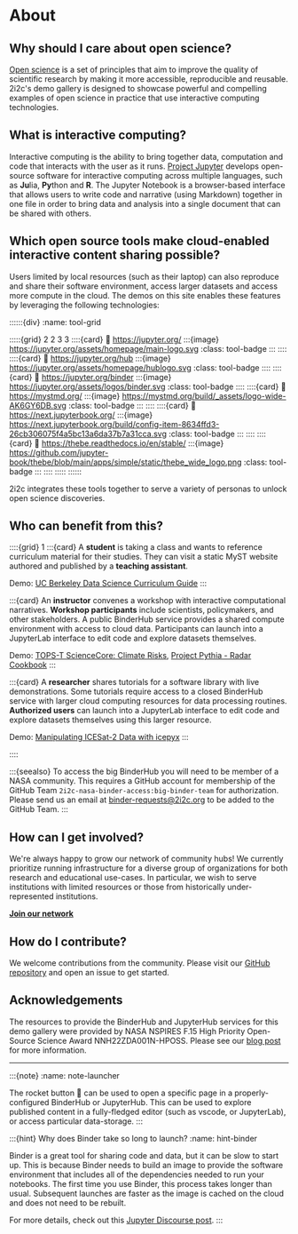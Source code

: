 # About

## Why should I care about open science?

[Open science](https://en.wikipedia.org/wiki/Open_science) is a set of principles that aim to improve the quality of scientific research by making it more accessible, reproducible and reusable. 2i2c's demo gallery is designed to showcase powerful and compelling examples of open science in practice that use interactive computing technologies.

## What is interactive computing?

Interactive computing is the ability to bring together data, computation and code that interacts with the user as it runs. [Project Jupyter](https://jupyter.org/) develops open-source software for interactive computing across multiple languages, such as **Ju**lia, **Py**thon and **R**. The Jupyter Notebook is a browser-based interface that allows users to write code and narrative (using Markdown) together in one file in order to bring data and analysis into a single document that can be shared with others.

## Which open source tools make cloud-enabled interactive content sharing possible?

Users limited by local resources (such as their laptop) can also reproduce and share their software environment, access larger datasets and access more compute in the cloud. The demos on this site enables these features by leveraging the following technologies:

::::::{div}
:name: tool-grid

:::::{grid} 2 2 3 3
::::{card}
:link: https://jupyter.org/
:::{image} https://jupyter.org/assets/homepage/main-logo.svg
:class: tool-badge
:::
::::
::::{card}
:link: https://jupyter.org/hub
:::{image} https://jupyter.org/assets/homepage/hublogo.svg
:class: tool-badge
::::
::::{card}
:link: https://jupyter.org/binder
:::{image} https://jupyter.org/assets/logos/binder.svg
:class: tool-badge
::::
::::{card}
:link: https://mystmd.org/
:::{image} https://mystmd.org/build/_assets/logo-wide-AK6GY6DB.svg
:class: tool-badge
:::
::::
::::{card}
:link: https://next.jupyterbook.org/
:::{image} https://next.jupyterbook.org/build/config-item-8634ffd3-26cb306075f4a5bc13a6da37b7a31cca.svg
:class: tool-badge
:::
::::
::::{card}
:link: https://thebe.readthedocs.io/en/stable/
:::{image} https://github.com/jupyter-book/thebe/blob/main/apps/simple/static/thebe_wide_logo.png
:class: tool-badge
:::
::::
:::::
::::::

2i2c integrates these tools together to serve a variety of personas to unlock open science discoveries.

## Who can benefit from this?

::::{grid} 1
:::{card}
A **student** is taking a class and wants to reference curriculum material for their studies. They can visit a static MyST website authored and published by a **teaching assistant**.

Demo: [UC Berkeley Data Science Curriculum Guide](xref:datahub/#what-is-this-guide-and-who-is-it-for)
:::

:::{card}
An **instructor** convenes a workshop with interactive computational narratives. **Workshop participants** include scientists, policymakers, and other stakeholders. A public BinderHub service provides a shared compute environment with access to cloud data. Participants can launch into a JupyterLab interface to edit code and explore datasets themselves.

Demo: [TOPS-T ScienceCore: Climate Risks](https://2i2c.org/demo-Sciencecore-climaterisk/), [Project Pythia - Radar Cookbook](https://2i2c.org/demo-Project-Pythia/)
:::

:::{card}
A **researcher** shares tutorials for a software library with live demonstrations. Some tutorials require access to a closed BinderHub service with larger cloud computing resources for data processing routines. **Authorized users** can launch into a JupyterLab interface to edit code and explore datasets themselves using this larger resource.

Demo: [Manipulating ICESat-2 Data with icepyx](https://2i2c.org/demo-icepyx/)
:::

::::

:::{seealso}
To access the big BinderHub you will need to be member of a NASA community. This requires a GitHub account for membership of the GitHub Team `2i2c-nasa-binder-access:big-binder-team` for authorization. Please send us an email at [binder-requests@2i2c.org](mailto:binder-requests@2i2c.org) to be added to the GitHub Team.
:::

## How can I get involved?

We're always happy to grow our network of community hubs! We currently prioritize running infrastructure for a diverse group of organizations for both research and educational use-cases. In particular, we wish to serve institutions with limited resources or those from historically under-represented institutions.

[**Join our network**](https:2i2c.org/join)

## How do I contribute?

We welcome contributions from the community. Please visit our [GitHub repository](https://github.com/2i2c-org/demo-gallery) and open an issue to get started.

## Acknowledgements

The resources to provide the BinderHub and JupyterHub services for this demo gallery were provided by NASA NSPIRES F.15 High Priority Open-Source Science Award NNH22ZDA001N-HPOSS. Please see our [blog post](https://2i2c.org/blog/2024/nasa-ephemeral-hubs/) for more information.

---

:::{note}
:name: note-launcher

The rocket button 🚀 can be used to open a specific page in a properly-configured BinderHub or JupyterHub. This can be used to explore published content in a fully-fledged editor (such as vscode, or JupyterLab), or access particular data-storage.
:::

:::{hint} Why does Binder take so long to launch?
:name: hint-binder

Binder is a great tool for sharing code and data, but it can be slow to start up. This is because Binder needs to build an image to provide the software environment that includes all of the dependencies needed to run your notebooks. The first time you use Binder, this process takes longer than usual. Subsequent launches are faster as the image is cached on the cloud and does not need to be rebuilt.

For more details, check out this [Jupyter Discourse post](https://discourse.jupyter.org/t/how-to-reduce-mybinder-org-repository-startup-time/4956).
:::
